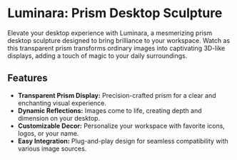 # Luminara: Prism Desktop Sculpture

Elevate your desktop experience with Luminara, a mesmerizing prism desktop sculpture designed to bring brilliance to your workspace. Watch as this transparent prism transforms ordinary images into captivating 3D-like displays, adding a touch of magic to your daily surroundings.

## Features

- **Transparent Prism Display:** Precision-crafted prism for a clear and enchanting visual experience.
- **Dynamic Reflections:** Images come to life, creating depth and dimension on your desktop.
- **Customizable Decor:** Personalize your workspace with favorite icons, logos, or your name.
- **Easy Integration:** Plug-and-play design for seamless compatibility with various image sources.

